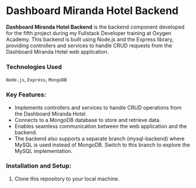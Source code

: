 # Dashboard Miranda Hotel Backend

**Dashboard Miranda Hotel Backend** is the backend component developed for the fifth project during my Fullstack Developer training at Oxygen Academy. This backend is built using Node.js and the Express library, providing controllers and services to handle CRUD requests from the Dashboard Miranda Hotel web application.

### Technologies Used
`Node.js`, `Express`, `MongoDB`

### Key Features:
- Implements controllers and services to handle CRUD operations from the Dashboard Miranda Hotel.
- Connects to a MongoDB database to store and retrieve data.
- Enables seamless communication between the web application and the backend.
- The backend also supports a separate branch (mysql-backend) where MySQL is used instead of MongoDB. Switch to this branch to explore the MySQL implementation.

### Installation and Setup:
1. Clone this repository to your local machine.
